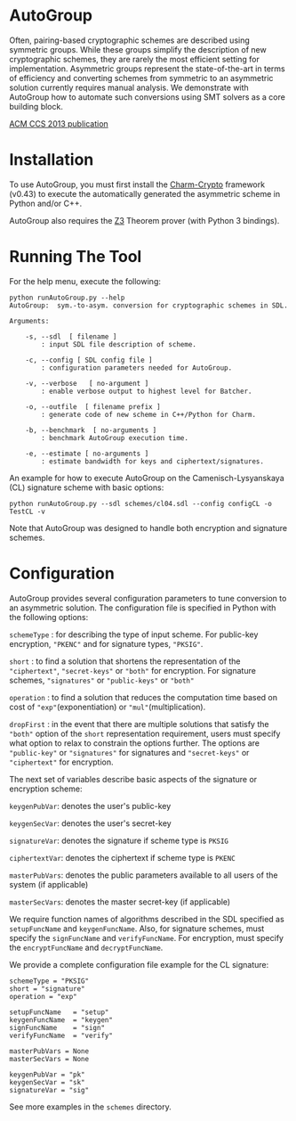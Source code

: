 AutoGroup
=========

Often, pairing-based cryptographic schemes are described using symmetric groups. While these groups simplify the description of new cryptographic schemes, they are rarely the most efficient setting for implementation. Asymmetric groups represent the state-of-the-art in terms of efficiency and converting schemes from symmetric to an asymmetric solution currently requires manual analysis. We demonstrate with AutoGroup how to automate such conversions using SMT solvers as a core building block.  

[ACM CCS 2013 publication](http://dl.acm.org/citation.cfm?id=2516718)

Installation
============

To use AutoGroup, you must first install the [Charm-Crypto](https://github.com/jhuisi/charm/downloads) framework (v0.43) to execute the automatically generated the asymmetric scheme in Python and/or C++.

AutoGroup also requires the [Z3](https://z3.codeplex.com/) Theorem prover (with Python 3 bindings).

Running The Tool
================

For the help menu, execute the following:

	python runAutoGroup.py --help
	AutoGroup:  sym.-to-asym. conversion for cryptographic schemes in SDL.
	
	Arguments:
	
		-s, --sdl  [ filename ]
			: input SDL file description of scheme.
	
		-c, --config [ SDL config file ]
			: configuration parameters needed for AutoGroup.
	
		-v, --verbose   [ no-argument ]
			: enable verbose output to highest level for Batcher.
	
		-o, --outfile  [ filename prefix ]
			: generate code of new scheme in C++/Python for Charm.
	
		-b, --benchmark  [ no-arguments ]
			: benchmark AutoGroup execution time.
	
		-e, --estimate [ no-arguments ]
			: estimate bandwidth for keys and ciphertext/signatures.
			

An example for how to execute AutoGroup on the Camenisch-Lysyanskaya (CL) signature scheme with basic options:

	python runAutoGroup.py --sdl schemes/cl04.sdl --config configCL -o TestCL -v

Note that AutoGroup was designed to handle both encryption and signature schemes.

Configuration
=============

AutoGroup provides several configuration parameters to tune conversion to an asymmetric solution. The configuration file is specified in Python with the following options:

``schemeType`` : for describing the type of input scheme. For public-key encryption, ``"PKENC"`` and for signature types, ``"PKSIG"``.

``short`` : to find a solution that shortens the representation of the ``"ciphertext"``, ``"secret-keys"`` or ``"both"`` for encryption. For signature schemes, ``"signatures"`` or ``"public-keys"`` or ``"both"``

``operation`` : to find a solution that reduces the computation time based on cost of ``"exp"``(exponentiation) or ``"mul"``(multiplication). 

``dropFirst`` : in the event that there are multiple solutions that satisfy the ``"both"`` option of the ``short`` representation requirement, users must specify what option to relax to constrain the options further. The options are ``"public-key"`` or ``"signatures"`` for signatures and ``"secret-keys"`` or ``"ciphertext"`` for encryption.

The next set of variables describe basic aspects of the signature or encryption scheme:

``keygenPubVar``: denotes the user's public-key

``keygenSecVar``: denotes the user's secret-key 

``signatureVar``: denotes the signature if scheme type is ``PKSIG``

``ciphertextVar``: denotes the ciphertext if scheme type is ``PKENC``

``masterPubVars``: denotes the public parameters available to all users of the system (if applicable)

``masterSecVars``: denotes the master secret-key (if applicable)

We require function names of algorithms described in the SDL specified as ``setupFuncName`` and ``keygenFuncName``. Also, for signature schemes, must specify the ``signFuncName`` and ``verifyFuncName``. For encryption, must specify the ``encryptFuncName`` and ``decryptFuncName``. 

We provide a complete configuration file example for the CL signature:

	schemeType = "PKSIG"
	short = "signature"
	operation = "exp"
	
	setupFuncName 	= "setup"
	keygenFuncName 	= "keygen"
	signFuncName 	= "sign"
	verifyFuncName 	= "verify"
	
	masterPubVars = None
	masterSecVars = None
	
	keygenPubVar = "pk"
	keygenSecVar = "sk" 
	signatureVar = "sig" 

See more examples in the ``schemes`` directory.
 
